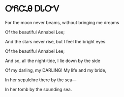 # ᎤᏲᏨᎯ ᎠᏓᏅᏙ

For the moon never beams, without bringing me dreams 

   Of the beautiful Annabel Lee; 
   
And the stars never rise, but I feel the bright eyes 

   Of the beautiful Annabel Lee; 
   
And so, all the night-tide, I lie down by the side 

   Of my darling, my DARLING! My life and my bride, 
   
   In her sepulchre there by the sea— 
   
   
   
   In her tomb by the sounding sea.
